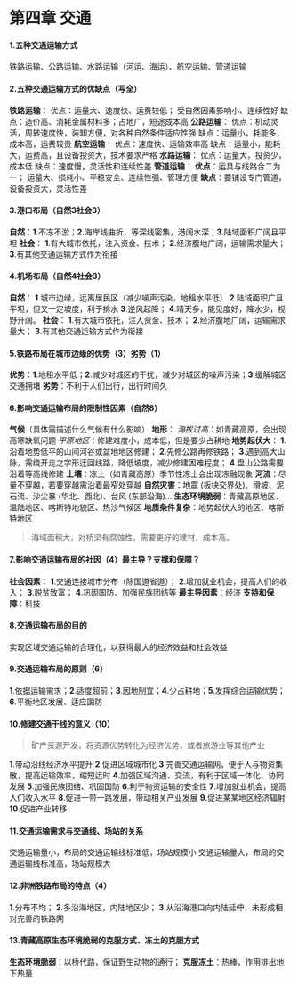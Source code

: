 # 第四章	交通
#### 1.五种交通运输方式
铁路运输、公路运输、水路运输（河运、海运）、航空运输、管道运输

#### 2.五种交通运输方式的优缺点（写全）
**铁路运输**：
优点：运量大、速度快、运费较低；	受自然因素影响小、连续性好
缺点：造价高、消耗金属材料多；占地广，短途成本高
**公路运输**：
优点：机动灵活，周转速度快，装卸方便，对各种自然条件适应性强
缺点：运量小，耗能多，成本高，运费较贵
**航空运输**：
优点：速度快、运输效率高
缺点：运量小，能耗大，运费高，且设备投资大，技术要求严格
**水路运输**：
优点：运量大，投资少，成本低
缺点：速度慢，灵活性和连续性差
**管道运输**：
**优点**：运具与线路合二为一；	运量大、损耗小、平稳安全、连续性强、管理方便
**缺点**：要铺设专门管道，设备投资大，灵活性差

#### 3.港口布局（自然3社会3）
**自然**：**1**.不冻不淤；**2**.海岸线曲折，等深线密集，港阔水深；**3**.陆域面积广阔且平坦
**社会**：
**1**.有大城市依托，注入资金、技术；	**2**.经济腹地广阔，运输需求量大；
**3**.有其他交通运输方式作为衔接

#### 4.机场布局（自然4社会3）
**自然**：
**1**.城市边缘，远离居民区（减少噪声污染，地租水平低）
**2**.陆域面积广且平坦，但又一定坡度，利于排水
**3**.逆风起降；	**4**.晴天多，能见度好，降水少，视野开阔。
**社会**：
**1**.有大城市依托，注入资金、技术；	**2**.经济腹地广阔，运输需求量大；
**3**.有其他交通运输方式作为衔接

#### 5.铁路布局在城市边缘的优势（3）劣势（1）
**优势**：**1**.地租水平低；**2**.减少对城区的干扰，减少对城区的噪声污染；**3**.缓解城区交通拥堵
**劣势**：不利于人们出行，出行时间久

#### 6.影响交通运输布局的限制性因素（自然8）
**气候**（具体需描述什么气候有什么影响）
**地形**：
*海拔过高*：如青藏高原，会出现高寒缺氧问题	*平原地区*：修建难度小，成本低，但是要少占耕地
**地势起伏大**：
**1**.沿着地势低平的山间河谷或盆地地区修建；	**2**.先修公路再修铁路；
**3**.遇到高大山脉，需绕开走之字形迂回线路，降低坡度，减少修建困难程度；	**4**.盘山公路需要沿着等高线修建
**土壤**：冻土（如青藏高原）季节性冻土会出现冻融现象
**河流**：尽量不穿越，若要穿越需沿着最窄处穿越
**自然灾害**：地震 (板块交界处)、滑坡、泥石流、沙尘暴 (华北、西北)、台风 (东部沿海)...
**生态环境脆弱**：青藏高原地区、温陆地区、喀斯特地貌区、热沙气候区
**地质条件复杂**：地势起伏大的地区、喀斯特地区
>海域面积大，对桥梁有腐蚀性，需要更好的建材，成本高。

#### 7.影响交通运输布局的社因（4）最主导？支撑和保障？
**社会因素**：
**1**.交通连接城市分布（除国道省道）；	**2**.增加就业机会，提高人们的收入；
**3**.脱贫致富；	**4**.巩固国防、加强民族团结等
**最主导因素**：经济	**支持和保障**：科技

#### 8.交通运输布局的目的
实现区域交通运输的合理化，以获得最大的经济效益和社会效益

#### 9.交通运输布局的原则（6）
**1**.依据运输需求；**2**.适度超前；**3**.因地制宜；**4**.少占耕地；**5**.发挥综合运输优势；**6**.平衡地区发展、适应国防

#### 10.修建交通干线的意义（10）
>矿产资源开发，将资源优势转化为经济优势，或者旅游业等其他产业

**1**.带动沿线经济水平提升 **2**.促进区域城市化 **3**.完善交通运输网，便于人与物资集散，提高运输效率，缩短运时
**4**.加强区域沟通、交流，有利于区域一体化、协同发展 **5**.加强民族团结、巩固国防 **6**.利于物资运输的安全性
**7**.增加就业机会，提高人们收入水平 **8**.促进一带一路发展，带动相关产业发展
**9**.促进某某地区经济辐射 **10**.促进产业转移

#### 11.交通运输需求与交通线、场站的关系
交通运输量小，布局的交通运输线标准低，场站规模小
交通运输量大，布局的交通运输线标准高，场站规模大

#### 12.非洲铁路布局的特点（4）
**1**.分布不均；	**2**.多沿海地区，内陆地区少；	**3**.从沿海港口向内陆延伸，未形成相对完善的铁路网

#### 13.青藏高原生态环境脆弱的克服方式、冻土的克服方式
**生态环境脆弱**：以桥代路，保证野生动物的通行；	**克服冻土**：热棒，作用排出地下热量
